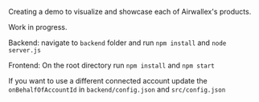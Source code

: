 Creating a demo to visualize and showcase each of Airwallex's products.

Work in progress.

Backend:
navigate to `backend` folder and run `npm install` and `node server.js`

Frontend:
On the root directory run `npm install` and `npm start`

If you want to use a different connected account update the `onBehalfOfAccountId` in `backend/config.json` and `src/config.json`

